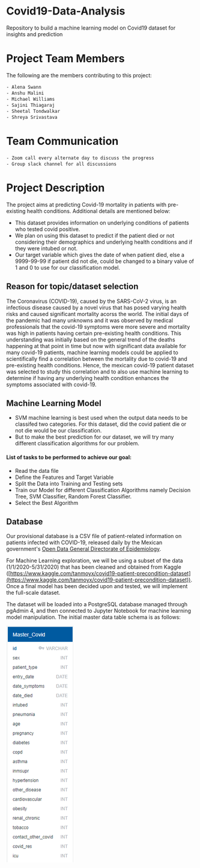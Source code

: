 # Covid19-Data-Analysis
Repository to build a machine learning model on Covid19 dataset for insights and prediction

# Project Team Members
The following are the members contributing to this project:

	- Alena Swann
	- Anshu Malini
	- Michael Williams
	- Sajini Thiagaraj
	- Sheetal Tondwalkar
	- Shreya Srivastava

# Team Communication
	- Zoom call every alternate day to discuss the progress 
	- Group slack channel for all discussions

# Project Description 
The project aims at predicting Covid-19 mortality in patients with pre-existing health conditions.
Additional details are mentioned below:
- This dataset provides information on underlying conditions of patients who tested covid positive.
- We plan on using this dataset to predict if the patient died or not considering their demographics and underlying health conditions and if they were intubed or not.
- Our target variable which gives the date of when patient died, else a 9999-99-99 if patient did not die, could be changed to a binary value of 1 and 0 to use for our classification model.

## Reason for topic/dataset selection
The Coronavirus (COVID-19), caused by the SARS-CoV-2 virus, is an infectious disease caused by a novel virus that has posed varying health risks and caused significant mortality acorss the world. The initial days of the pandemic had many unknowns and it was observed by medical professionals that the covid-19 symptoms were more severe and mortality was high in patients having certain pre-existing health conditions. This understanding was initially based on the general trend of the deaths happening at that point in time but now with significant data available for many covid-19 patients, machine learning models could be applied to scientifically find a correlation between the mortality due to covid-19 and pre-existing health conditions. Hence, the mexican covid-19 patient dataset was selected to study this correlation and to also use machine learning to determine if having any underlying health condition enhances the symptoms associated with covid-19.

## Machine Learning Model
- SVM machine learning is best used when the output data needs to be classifed two categories. For this dataset, did the covid patient die or not die would be our classification.
- But to make the best prediction for our dataset, we will try many different classification algorithms for our problem.

#### List of tasks to be performed to achieve our goal:
- Read the data file
- Define the Features and Target Variable
- Split the Data into Training and Testing sets
- Train our Model for different Classification Algorithms namely Decision Tree, SVM Classifier, Random Forest Classifier.
- Select the Best Algorithm

## Database
Our provisional database is a CSV file of patient-related information on patients infected with COVID-19, released daily by the Mexican government's [Open Data General Directorate of Epidemiology](https://www.gob.mx/salud/documentos/datos-abiertos-152127 "Open Data General Directorate of Epidemiology"). 

For Machine Learning exploration, we will be using a subset of the data (1/1/2020-5/31/2020) that has been cleaned and obtained from Kaggle ([https://www.kaggle.com/tanmoyx/covid19-patient-precondition-dataset](https://www.kaggle.com/tanmoyx/covid19-patient-precondition-dataset)). Once a final model has been decided upon and tested, we will implement the full-scale dataset. 

The dataset will be loaded into a PostgreSQL database managed through pgAdmin 4, and then connected to Jupyter Notebook for machine learning model manipulation. The initial master data table schema is as follows:

![master_covid_schema](Images/Database_Schema/master_covid_schema.PNG)

